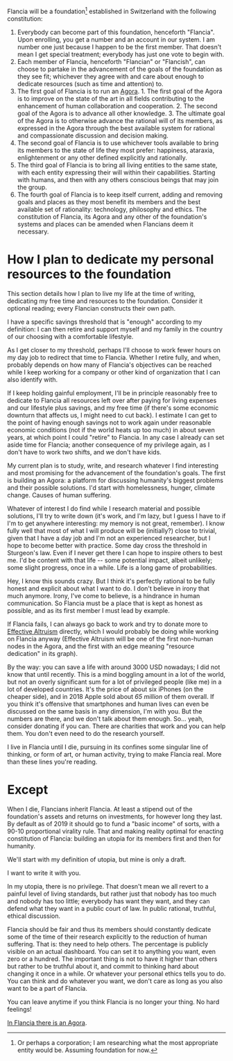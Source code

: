 <!--
.. title: In Flancia we share clear goals
.. slug: goals
.. date: 2019-11-22 19:52:07 UTC+02:00
.. tags: flancia
.. category: 
.. link: 
.. description: 
.. type: text
.. status:
-->

Flancia will be a foundation[^20] established in Switzerland with the following constitution:

[^20]: Or perhaps a corporation; I am researching what the most appropriate entity would be. Assuming foundation for now.

  1. Everybody can become part of this foundation, henceforth "Flancia". Upon enrolling, you get a number and an account in our system. I am number one just because I happen to be the first member. That doesn't mean I get special treatment; everybody has just one vote to begin with.
  2. Each member of Flancia, henceforth "Flancian" or "Flancish", can choose to partake in the advancement of the goals of the foundation as they see fit; whichever they agree with and care about enough to dedicate resources (such as time and attention) to.
  3. The first goal of Flancia is to run an [Agora](/agora).
    1. The first goal of the Agora is to improve on the state of the art in all fields contributing to the enhancement of human collaboration and cooperation.
    2. The second goal of the Agora is to advance all other knowledge.
    3. The ultimate goal of the Agora is to otherwise advance the rational will of its members, as expressed in the Agora through the best available system for rational and compassionate discussion and decision making.
  4. The second goal of Flancia is to use whichever tools available to bring its members to the state of life they most prefer: happiness, ataraxia, enlightenment or any other defined explicitly and rationally.
  5. The third goal of Flancia is to bring all living entities to the same state, with each entity expressing their will within their capabilities. Starting with humans, and then with any others conscious beings that may join the group.
  6. The fourth goal of Flancia is to keep itself current, adding and removing goals and places as they most benefit its members and the best available set of rationality: technology, philosophy and ethics. The constitution of Flancia, its Agora and any other of the foundation's systems and places can be amended when Flancians deem it necessary.

# How I plan to dedicate my personal resources to the foundation

This section details how I plan to live my life at the time of writing, dedicating my free time and resources to the foundation. Consider it optional reading; every Flancian constructs their own path.

I have a specific savings threshold that is "enough" according to my definition: I can then retire and support myself and my family in the country of our choosing with a comfortable lifestyle.
 
As I get closer to my threshold, perhaps I'll choose to work fewer hours on my day job to redirect that time to Flancia. Whether I retire fully, and when, probably depends on how many of Flancia's objectives can be reached while I keep working for a company or other kind of organization that I can also identify with.

If I keep holding gainful employment, I'll be in principle reasonably free to dedicate to Flancia all resources left over after paying for living expenses and our lifestyle plus savings, and my free time (if there's some economic downturn that affects us, I might need to cut back). I estimate I can get to the point of having enough savings not to work again under reasonable economic conditions (not if the world heats up too much) in about seven years, at which point I could "retire" to Flancia. In any case I already can set aside time for Flancia; another consequence of my privilege again, as I don't have to work two shifts, and we don't have kids.

My current plan is to study, write, and research whatever I find interesting and most promising for the advancement of the foundation's goals. The first is building an Agora: a platform for discussing humanity's biggest problems and their possible solutions. I'd start with homelessness, hunger, climate change. Causes of human suffering.

Whatever of interest I do find while I research material and possible solutions, I'll try to write down (it's work, and I'm lazy, but I guess I have to if I'm to get anywhere interesting: my memory is not great, remember). I know fully well that most of what I will produce will be (initially?) close to trivial, given that I have a day job and I'm not an experienced researcher, but I hope to become better with practice. Some day cross the threshold in Sturgeon's law. Even if I never get there I can hope to inspire others to best me. I'd be content with that life -- some potential impact, albeit unlikely; some slight progress, once in a while. Life is a long game of probabilities.

Hey, I know this sounds crazy. But I think it's perfectly rational to be fully honest and explicit about what I want to do. I don't believe in irony that much anymore. Irony, I've come to believe, is a hindrance in human communication. So Flancia must be a place that is kept as honest as possible, and as its first member I must lead by example.

If Flancia fails, I can always go back to work and try to donate more to [Effective Altruism][2] directly, which I would probably be doing while working on Flancia anyway (Effective Altruism will be one of the first non-human nodes in the Agora, and the first with an edge meaning "resource dedication" in its graph).

By the way: you can save a life with around 3000 USD nowadays; I did not know that until recently. This is a mind boggling amount in a lot of the world, but not an overly significant sum for a lot of privileged people (like me) in a lot of developed countries. It's the price of about six iPhones (on the cheaper side), and in 2018 Apple sold about *65 million* of them overall. If you think it's offensive that smartphones and human lives can even be discussed on the same basis in any dimension, I'm with you. But the numbers are there, and we don't talk about them enough. So... yeah, consider donating if you can. There are charities that work and you can help them. You don't even need to do the research yourself.

I live in Flancia until I die, pursuing in its confines some singular line of thinking, or form of art, or human activity, trying to make Flancia real. More than these lines you're reading. 

[2]: https://en.wikipedia.org/wiki/Effective_altruism
[3]: link://slug/gwern

# Except
When I die, Flancians inherit Flancia. At least a stipend out of the foundation's assets and returns on investments, for however long they last. By default as of 2019 it should go to fund a "basic income" of sorts, with a 90-10 proportional virality rule. That and making reality optimal for enacting constitution of Flancia: building an utopia for its members first and then for humanity.

We'll start with my definition of utopia, but mine is only a draft.

I want to write it with you.

In my utopia, there is no privilege. That doesn't mean we all revert to a painful level of living standards, but rather just that nobody has too much and nobody has too little; everybody has want they want, and they can defend what they want in a public court of law. In public rational, truthful, ethical discussion.

Flancia should be fair and thus its members should constantly dedicate some of the time of their research explicitly to the reduction of human suffering. That is: they need to help others. The percentage is publicly visible on an actual dashboard. You can set it to anything you want, even zero or a hundred. The important thing is not to have it higher than others but rather to be truthful about it, and commit to thinking hard about changing it once in a while. Or whatever your personal ethics tells you to do. You can think and do whatever you want, we don't care as long as you also want to be a part of Flancia. 

You can leave anytime if you think Flancia is no longer your thing. No hard feelings!  

[In Flancia there is an Agora](/agora).

<!--
# Objections
You could say that this whole plan sounds like a kind of sick preservation of the ego; but is it really worse in any major way than just having kids and leaving them an inheritance? This system, when compared to regular ("genetic line") inheritance, could potentially work to reduce inherited privilege and reduce social disparity to some extent. Any qualified interested person could in many ways *deserve* my inheritance more than any kids I might have. But, critically, the position need not even go to the *best* qualified person available according to objective metrics (such as past studies or quality of work). Perhaps it can and should more often go to a person that is potentially good but unproven -- less privileged than others. Someone that didn't inherit their way to a good school in a first world country, or that wasn't able to attend school for some reason. This would be partly about leveling the playing field. This way, no matter what this is prompted by at some unconscious level, I believe it has the potential for positive impact on the world over time (if it works at all, clearly).

You could say that this is evil because, as I mentioned before, you can save a life with 3002 USD. Why not donate it all when I die and save as many lives as possible? Heck, why not give away my savings *now* and save hundreds tomorrow? Well, this is a solid objection, and doing this was part of my previous plan (the easy way, honestly: donating most when I die). Perhaps that is the superior plan after all, and I think I am morally bound to keep considering this possibility even as part of my plan (under the "do good" item). But I do intend on giving away *part* of the money to charity in any case (as I mentioned earlier, only the bulk of the money would go to the foundation when I die). I believe this hedged approach could be the better decision in the long term: if I go through with this and the idea ever catches on (the probability of which is astronomically and comically low, but probably non zero after I post this and future experiences on the internet and it gets crawled by archive.org), there's potential for lots of people effectively donating a fraction of their wealth to charity in the same way. Also, some percentage of them would be living in some hopefully constructive way. They may focus on ethical, technological or cultural advances that in the long term reduce the need for charity further. Hopefully eventually eliminate the need for it altogether. Enacting my plan would then be a way of preserving an idea that is potentially useful in the (granted, optimistic) limit.

Of course other people doing this could set up their own rules. Foundations and co-ops already exist; I haven't invented them. But this particular kind of foundation, which in some way preserves and furthers personal goals, could end up being something new. People may tinker with the core idea a bit. But as long as they keep the essentials of the idea (no undue luxury, pursue life with curiosity, try to do something with your privilege and freedom, do it while helping people), I believe such a system could be a force of good in the world, and is worth discussing -- if nothing else. 

Finally, you might observe that I've set up this system in opposition to capitalism, but capitalism both enables the setup (by allowing me to accumulate wealth) and props up the whole plan: setting up a stipend that is long lasting only seems possible in current-day capitalist society by depending on a market that always grows in the long term. I have no retort to this. I can only hope that we can settle on something better than capitalism eventually, and comment that if a system ever replaces capitalism it will likely also build on it.

I've shown a path of fancy from the present day to a system in which a series of people, bound only by ideas, could reach financial independence across time by way of cooperation, bound by ideas rather than family ties. I am attracted to this idea because I believe in a future world where everybody could dedicate themselves to exploring ideas and realizing their full potential in their ample free time. It doesn't exist now, but it could someday, and thinking about ways of getting there interests me. I intend to make this just the beginning.
-->
